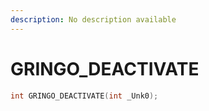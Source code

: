 ```yaml
---
description: No description available 
---
```


# GRINGO_DEACTIVATE

```cpp
int GRINGO_DEACTIVATE(int _Unk0);
```